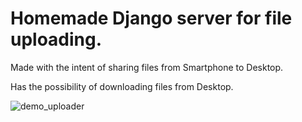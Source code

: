 <h1>Homemade Django server for file uploading.</h1>

Made with the intent of sharing files from Smartphone to Desktop.

Has the possibility of downloading files from Desktop.

![demo_uploader](https://github.com/user-attachments/assets/ce5dc44f-0f75-4ea2-bb2d-7b6100ec7b71)
